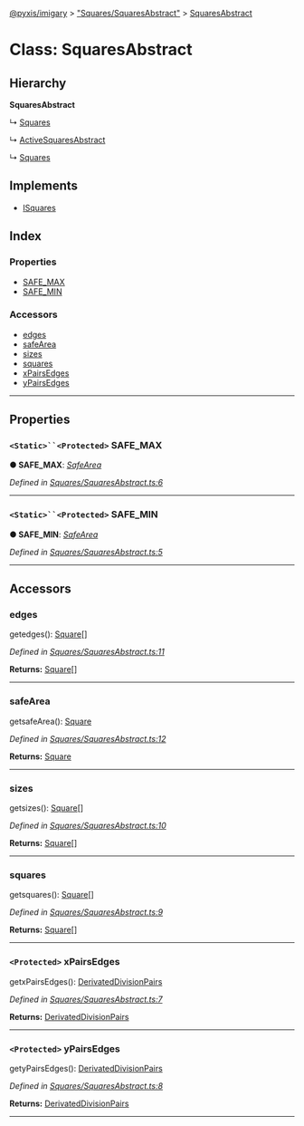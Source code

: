 [@pyxis/imigary](../README.md) > ["Squares/SquaresAbstract"](../modules/_squares_squaresabstract_.md) > [SquaresAbstract](../classes/_squares_squaresabstract_.squaresabstract.md)

# Class: SquaresAbstract

## Hierarchy

**SquaresAbstract**

↳  [Squares](_squares_squares_.squares.md)

↳  [ActiveSquaresAbstract](_activesquares_activesquaresabstract_.activesquaresabstract.md)

↳  [Squares](_activesquares_spec_.squares.md)

## Implements

* [ISquares](../interfaces/_squares_types_.isquares.md)

## Index

### Properties

* [SAFE_MAX](_squares_squaresabstract_.squaresabstract.md#safe_max)
* [SAFE_MIN](_squares_squaresabstract_.squaresabstract.md#safe_min)

### Accessors

* [edges](_squares_squaresabstract_.squaresabstract.md#edges)
* [safeArea](_squares_squaresabstract_.squaresabstract.md#safearea)
* [sizes](_squares_squaresabstract_.squaresabstract.md#sizes)
* [squares](_squares_squaresabstract_.squaresabstract.md#squares)
* [xPairsEdges](_squares_squaresabstract_.squaresabstract.md#xpairsedges)
* [yPairsEdges](_squares_squaresabstract_.squaresabstract.md#ypairsedges)

---

## Properties

<a id="safe_max"></a>

### `<Static>``<Protected>` SAFE_MAX

**● SAFE_MAX**: *[SafeArea](../enums/_squares_types_.safearea.md)*

*Defined in [Squares/SquaresAbstract.ts:6](https://github.com/creaux/pyxis/blob/d2e0e43/packages/imigary/src/Squares/SquaresAbstract.ts#L6)*

___
<a id="safe_min"></a>

### `<Static>``<Protected>` SAFE_MIN

**● SAFE_MIN**: *[SafeArea](../enums/_squares_types_.safearea.md)*

*Defined in [Squares/SquaresAbstract.ts:5](https://github.com/creaux/pyxis/blob/d2e0e43/packages/imigary/src/Squares/SquaresAbstract.ts#L5)*

___

## Accessors

<a id="edges"></a>

###  edges

getedges(): [Square](../modules/_squares_types_.md#square)[]

*Defined in [Squares/SquaresAbstract.ts:11](https://github.com/creaux/pyxis/blob/d2e0e43/packages/imigary/src/Squares/SquaresAbstract.ts#L11)*

**Returns:** [Square](../modules/_squares_types_.md#square)[]

___
<a id="safearea"></a>

###  safeArea

getsafeArea(): [Square](../modules/_squares_types_.md#square)

*Defined in [Squares/SquaresAbstract.ts:12](https://github.com/creaux/pyxis/blob/d2e0e43/packages/imigary/src/Squares/SquaresAbstract.ts#L12)*

**Returns:** [Square](../modules/_squares_types_.md#square)

___
<a id="sizes"></a>

###  sizes

getsizes(): [Square](../modules/_squares_types_.md#square)[]

*Defined in [Squares/SquaresAbstract.ts:10](https://github.com/creaux/pyxis/blob/d2e0e43/packages/imigary/src/Squares/SquaresAbstract.ts#L10)*

**Returns:** [Square](../modules/_squares_types_.md#square)[]

___
<a id="squares"></a>

###  squares

getsquares(): [Square](../modules/_squares_types_.md#square)[]

*Defined in [Squares/SquaresAbstract.ts:9](https://github.com/creaux/pyxis/blob/d2e0e43/packages/imigary/src/Squares/SquaresAbstract.ts#L9)*

**Returns:** [Square](../modules/_squares_types_.md#square)[]

___
<a id="xpairsedges"></a>

### `<Protected>` xPairsEdges

getxPairsEdges(): [DerivatedDivisionPairs](../modules/_division_types_.md#derivateddivisionpairs)

*Defined in [Squares/SquaresAbstract.ts:7](https://github.com/creaux/pyxis/blob/d2e0e43/packages/imigary/src/Squares/SquaresAbstract.ts#L7)*

**Returns:** [DerivatedDivisionPairs](../modules/_division_types_.md#derivateddivisionpairs)

___
<a id="ypairsedges"></a>

### `<Protected>` yPairsEdges

getyPairsEdges(): [DerivatedDivisionPairs](../modules/_division_types_.md#derivateddivisionpairs)

*Defined in [Squares/SquaresAbstract.ts:8](https://github.com/creaux/pyxis/blob/d2e0e43/packages/imigary/src/Squares/SquaresAbstract.ts#L8)*

**Returns:** [DerivatedDivisionPairs](../modules/_division_types_.md#derivateddivisionpairs)

___

